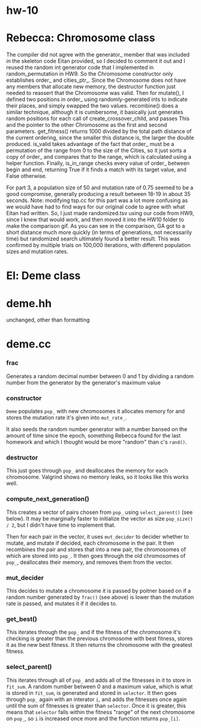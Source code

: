 # hw-10

Rebecca: Chromosome class
==============

The compiler did not agree with the generator_ member that was included in the skeleton code Eitan provided, so I decided to comment it out and I reused the random int generator code that I implemented in random_permutation in HW9. So the Chromosome constructor only establishes order_ and cities_ptr_. Since the Chromosome does not have any members that allocate new memory, the destructor function just needed to reassert that the Chromosome was valid. Then for mutate(), I defined two positions in order_ using randomly-generated ints to indicate their places, and simply swapped the two values. recombine() does a similar technique, although it is cumbersome, it basically just generates random positions for each call of create_crossover_child, and passes This and the pointer to the other Chromosome as the first and second parameters. get_fitness() returns 1000 divided by the total path distance of the current ordering, since the smaller this distance is, the larger the double produced. is_valid takes advantage of the fact that order_ must be a permutation of the range from 0 to the size of the Cities, so it just sorts a copy of order_ and compares that to the range, which is calculated using a helper function. Finally, is_in_range checks every value of order_ between begin and end, returning True if it finds a match with its target value, and False otherwise.

For part 3, a population size of 50 and mutation rate of 0.75 seemed to be a good compromise, generally producing a result between 18-19 in about 35 seconds.
Note: modifying tsp.cc for this part was a lot more confusing as we would have had to find ways for our original code to agree with what Eitan had written. So, I just made randomized.tsv using our code from HW9, since I knew that would work, and then moved it into the HW10 folder to make the comparison gif.
As you can see in the comparison, GA got to a short distance much more quickly (in terms of generations, not necessarily time) but randomized search ultimately found a better result. This was confirmed by multiple trials on 100,000 iterations, with different population sizes and mutation rates.

El: Deme class
==============

# deme.hh

unchanged, other than formatting

# deme.cc

### frac
Generates a random decimal number between 0 and 1 by dividing a random number from the generator by the generator's maximum value

### constructor

`Deme` populates `pop_` with new chromosomes it allocates memory for and stores the mutation rate it's given into `mut_rate_`.

It also seeds the random number generator with a number bansed on the amount of time since the epoch, something Rebecca found for the last homework and which I thought would be more "random" than c's `rand()`.

### destructor

This just goes through `pop_` and deallocates the memory for each chromosome. Valgrind shows no memory leaks, so it looks like this works well.

### compute_next_generation()

This creates a vector of pairs chosen from `pop_` using `select_parent()` (see below). It may be marginally faster to initialize the vector as size `pop_size() / 2`, but I didn't have time to implement that.

Then for each pair in the vector, it uses `mut_decider` to decider whether to mutate, and mutate if decided, each chromosome in the pair. It then recombines the pair and stores that into a new pair, the chromosomes of which are stored into `pop_`. It then goes through the old chromosomes of `pop_`, deallocates their memory, and removes them from the vector.

### mut_decider

This decides to mutate a chromosome it is passed by poitner based on if a random number generated by `frac()` (see above) is lower than the mutation rate is passed, and mutates it if it decides to.

### get_best()

This iterates through the `pop_` and if the fitness of the chromosome it's checking is greater than the previous chromosome with best fitness, stores it as the new best fitness. It then returns the chromosome with the greatest fitness.

### select_parent()

This iterates through all of `pop_` and adds all of the fitnesses in it to store in `fit_sum`. A random number between 0 and a maximum value, which is what is stored in `fit_sum`, is generated and stored in `selector`. It then goes through `pop_` again with an interator `i`, and adds the fitnesses once again until the sum of fitnesses is greater than `selector`. Once it is greater, this means that `selector` falls within the fitness "range" of the next chromosome on `pop_`, so `i` is increased once more and the function returns `pop_[i]`.
